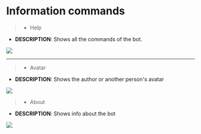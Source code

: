 # Information commands

>- Help

- **DESCRIPTION**: Shows all the commands of the bot.

<img src='https://cdn.discordapp.com/attachments/868293904456355881/942269840838770738/unknown.png'>

---

>- Avatar 

- **DESCRIPTION**: Shows the author or another person's avatar

<img src='https://cdn.discordapp.com/attachments/873173567687241739/942335728115912725/avatar.png'>

>- About

- **DESCRIPTION**: Shows info about the bot
<img src='https://cdn.discordapp.com/attachments/873173567687241739/942335751767621682/about.png'>

